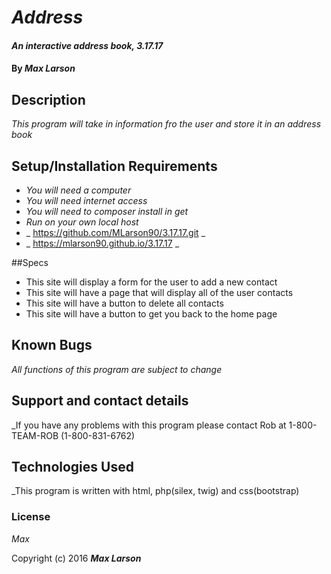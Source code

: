 # _Address_

#### _An interactive address book, 3.17.17_

#### By _**Max Larson**_

## Description

_This program will take in information fro the user and store it in an address book_

## Setup/Installation Requirements

* _You will need a computer_
* _You will need internet access_
* _You will need to composer install in get_
* _Run on your own local host_
* _ https://github.com/MLarson90/3.17.17.git _
* _ https://mlarson90.github.io/3.17.17 _

##Specs

* This site will display a form for the user to add a new contact
* This site will have a page that will display all of the user contacts
* This site will have a button to delete all contacts
* This site will have a button to get you back to the home page


## Known Bugs

_All functions of this program are subject to change_

## Support and contact details

_If you have any problems with this program please contact Rob at 1-800-TEAM-ROB (1-800-831-6762)

## Technologies Used

_This program is written with html, php(silex, twig) and css(bootstrap)

### License

*Max*

Copyright (c) 2016 **_Max Larson_**
